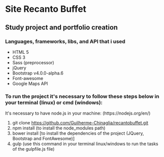 # Site Recanto Buffet

## Study project and portfolio creation

### Languages, frameworks, libs, and API that i used

* HTML 5
* CSS 3
* Sass (preprocessor)
* jQuery
* Bootstrap v4.0.0-alpha.6
* Font-awesome
* Google Maps API

### To run the project it's necessary to follow these steps below in your terminal (linux) or cmd (windows):

<p> It's necessary to have node.js in your machine: (https://nodejs.org/en/)</p>

1. git clone https://github.com/Guilherme-Chinaglia/recantobuffet.git
2. npm install (to install the node_modules path)
3. bower install [to install the dependencies of the project (JQuery, Bootstrap and FontAwesome)]
4. gulp (use this command in your terminal linux/windows to run the tasks of the gulpfile.js file)




